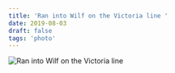 ```yaml
---
title: 'Ran into Wilf on the Victoria line '
date: 2019-08-03
draft: false
tags: 'photo'
---
```


![Ran into Wilf on the Victoria line ](/media/timstagram/IMG_6492-1564847856338.jpg "Ran into Wilf on the Victoria line ")